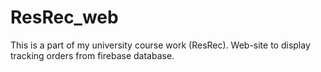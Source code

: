 # ResRec_web
This is a part of my university course work (ResRec).
Web-site to display tracking orders from firebase database.
